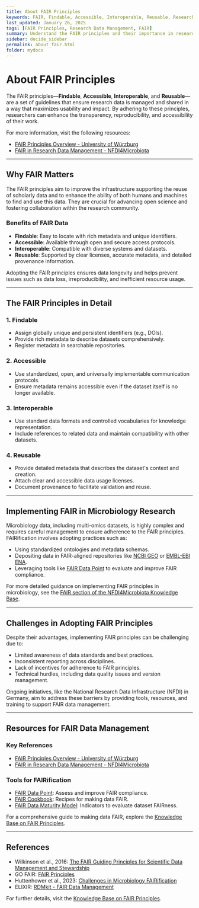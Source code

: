 ```yaml
---
title: About FAIR Principles
keywords: FAIR, Findable, Accessible, Interoperable, Reusable, Research Data
last_updated: January 26, 2025
tags: [FAIR Principles, Research Data Management, FAIR]
summary: Understand the FAIR principles and their importance in research data management.
sidebar: decide_sidebar
permalink: about_fair.html
folder: mydocs
---
```


# About FAIR Principles

The FAIR principles—**Findable**, **Accessible**, **Interoperable**, and **Reusable**—are a set of guidelines that ensure research data is managed and shared in a way that maximizes usability and impact. By adhering to these principles, researchers can enhance the transparency, reproducibility, and accessibility of their work.

For more information, visit the following resources:
- [FAIR Principles Overview - University of Würzburg](https://www.med.uni-wuerzburg.de/fdm/helpdesk/fair/)
- [FAIR in Research Data Management - NFDI4Microbiota](https://knowledgebase.nfdi4microbiota.de/Research-Data-Management/04-fair.html)

---

## Why FAIR Matters

The FAIR principles aim to improve the infrastructure supporting the reuse of scholarly data and to enhance the ability of both humans and machines to find and use this data. They are crucial for advancing open science and fostering collaboration within the research community.

### Benefits of FAIR Data
- **Findable**: Easy to locate with rich metadata and unique identifiers.
- **Accessible**: Available through open and secure access protocols.
- **Interoperable**: Compatible with diverse systems and datasets.
- **Reusable**: Supported by clear licenses, accurate metadata, and detailed provenance information.

Adopting the FAIR principles ensures data longevity and helps prevent issues such as data loss, irreproducibility, and inefficient resource usage.

---

## The FAIR Principles in Detail

### 1. **Findable**
- Assign globally unique and persistent identifiers (e.g., DOIs).
- Provide rich metadata to describe datasets comprehensively.
- Register metadata in searchable repositories.

### 2. **Accessible**
- Use standardized, open, and universally implementable communication protocols.
- Ensure metadata remains accessible even if the dataset itself is no longer available.

### 3. **Interoperable**
- Use standard data formats and controlled vocabularies for knowledge representation.
- Include references to related data and maintain compatibility with other datasets.

### 4. **Reusable**
- Provide detailed metadata that describes the dataset's context and creation.
- Attach clear and accessible data usage licenses.
- Document provenance to facilitate validation and reuse.

---

## Implementing FAIR in Microbiology Research

Microbiology data, including multi-omics datasets, is highly complex and requires careful management to ensure adherence to the FAIR principles. FAIRification involves adopting practices such as:
- Using standardized ontologies and metadata schemas.
- Depositing data in FAIR-aligned repositories like [NCBI GEO](https://www.ncbi.nlm.nih.gov/geo/) or [EMBL-EBI ENA](https://www.ebi.ac.uk/ena/).
- Leveraging tools like [FAIR Data Point](https://fairdatapoint.org) to evaluate and improve FAIR compliance.

For more detailed guidance on implementing FAIR principles in microbiology, see the [FAIR section of the NFDI4Microbiota Knowledge Base](https://knowledgebase.nfdi4microbiota.de/Research-Data-Management/04-fair.html).

---

## Challenges in Adopting FAIR Principles

Despite their advantages, implementing FAIR principles can be challenging due to:
- Limited awareness of data standards and best practices.
- Inconsistent reporting across disciplines.
- Lack of incentives for adherence to FAIR principles.
- Technical hurdles, including data quality issues and version management.

Ongoing initiatives, like the National Research Data Infrastructure (NFDI) in Germany, aim to address these barriers by providing tools, resources, and training to support FAIR data management.

---

## Resources for FAIR Data Management

### Key References
- [FAIR Principles Overview - University of Würzburg](https://www.med.uni-wuerzburg.de/fdm/helpdesk/fair/)
- [FAIR in Research Data Management - NFDI4Microbiota](https://knowledgebase.nfdi4microbiota.de/Research-Data-Management/04-fair.html)

### Tools for FAIRification
- [FAIR Data Point](https://fairdatapoint.org): Assess and improve FAIR compliance.
- [FAIR Cookbook](https://fairplus.github.io/the-fair-cookbook/): Recipes for making data FAIR.
- [FAIR Data Maturity Model](https://doi.org/10.5281/zenodo.3588148): Indicators to evaluate dataset FAIRness.

For a comprehensive guide to making data FAIR, explore the [Knowledge Base on FAIR Principles](https://knowledgebase.nfdi4microbiota.de/Research-Data-Management/04-fair.html).

---

## References
- Wilkinson et al., 2016: [The FAIR Guiding Principles for Scientific Data Management and Stewardship](https://doi.org/10.1038/sdata.2016.18)
- GO FAIR: [FAIR Principles](https://www.go-fair.org/fair-principles/)
- Huttenhower et al., 2023: [Challenges in Microbiology FAIRification](https://doi.org/10.1038/s41564-023-01484-x)
- ELIXIR: [RDMkit - FAIR Data Management](https://rdmkit.elixir-europe.org)

For further details, visit the [Knowledge Base on FAIR Principles](https://knowledgebase.nfdi4microbiota.de/Research-Data-Management/04-fair.html).
